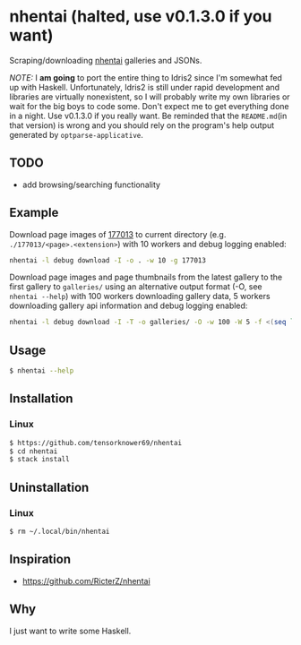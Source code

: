 # nhentai (halted, use v0.1.3.0 if you want)
Scraping/downloading [nhentai](https://nhentai.net) galleries and JSONs.

*NOTE:* I **am going** to port the entire thing to Idris2 since I'm somewhat fed up with Haskell. Unfortunately, Idris2 is still under rapid development and libraries are virtually nonexistent, so I will probably write my own libraries or wait for the big boys to code some. Don't expect me to get everything done in a night. Use v0.1.3.0 if you really want. Be reminded that the `README.md`(in that version) is wrong and you should rely on the program's help output generated by `optparse-applicative`.

## TODO

- add browsing/searching functionality

## Example

Download page images of [177013](https://nhentai.net/g/177013) to current directory (e.g. `./177013/<page>.<extension>`) with 10 workers and debug logging enabled:
```bash
nhentai -l debug download -I -o . -w 10 -g 177013
```

Download page images and page thumbnails from the latest gallery to the first gallery to `galleries/` using an alternative output format (-O, see `nhentai --help`) with 100 workers downloading gallery data, 5 workers downloading gallery api information and debug logging enabled:
```bash
nhentai -l debug download -I -T -o galleries/ -O -w 100 -W 5 -f <(seq `nhentai latest-gid` -1 1)
```

## Usage

```bash
$ nhentai --help
```

## Installation

### Linux

```bash
$ https://github.com/tensorknower69/nhentai
$ cd nhentai
$ stack install
```

## Uninstallation

### Linux
```bash
$ rm ~/.local/bin/nhentai
```

## Inspiration

- https://github.com/RicterZ/nhentai

## Why
I just want to write some Haskell.
